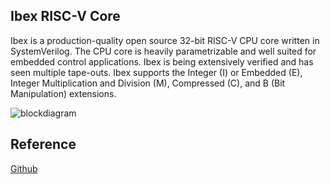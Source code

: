 ## Ibex RISC-V Core

Ibex is a production-quality open source 32-bit RISC-V CPU core written in SystemVerilog. The CPU core is heavily parametrizable and well suited for embedded control applications. Ibex is being extensively verified and has seen multiple tape-outs. Ibex supports the Integer (I) or Embedded (E), Integer Multiplication and Division (M), Compressed (C), and B (Bit Manipulation) extensions.

![blockdiagram](https://github.com/user-attachments/assets/b4fc6578-598d-49fb-8277-c1fca3d2ca14)



## Reference
[Github](https://github.com/lowRISC/ibex?tab=readme-ov-file)
